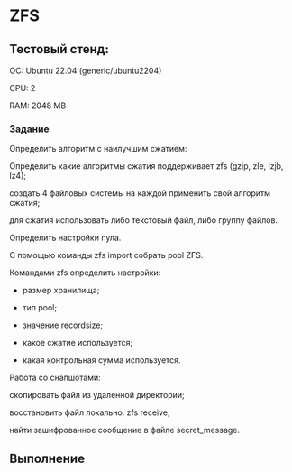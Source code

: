 # ZFS

## Тестовый стенд:

ОС: Ubuntu 22.04 (generic/ubuntu2204)

CPU: 2

RAM: 2048 MB

### Задание
Определить алгоритм с наилучшим сжатием:

Определить какие алгоритмы сжатия поддерживает zfs (gzip, zle, lzjb, lz4);

создать 4 файловых системы на каждой применить свой алгоритм сжатия;

для сжатия использовать либо текстовый файл, либо группу файлов.

Определить настройки пула.

С помощью команды zfs import собрать pool ZFS.

Командами zfs определить настройки:
   
- размер хранилища;
    
- тип pool;
    
- значение recordsize;
   
- какое сжатие используется;
   
- какая контрольная сумма используется.

Работа со снапшотами:

скопировать файл из удаленной директории;

восстановить файл локально. zfs receive;

найти зашифрованное сообщение в файле secret_message.

## Выполнение

